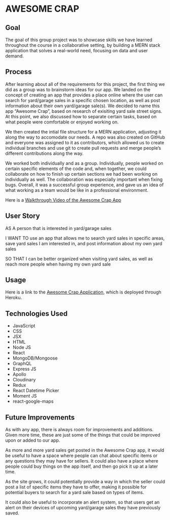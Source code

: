 # AWESOME CRAP

## Goal

The goal of this group project was to showcase skills we have learned throughout the course in a collaborative setting, by building a MERN stack application that solves a real-world need, focusing on data and user demand.

## Process

After learning about all of the requirements for this project, the first thing we did as a group was to brainstorm ideas for our app. We landed on the concept of creating an app that provides a place online where the user can search for yard/garage sales in a specific chosen location, as well as post information about their own yard/garage sale(s). We decided to name this app “Awesome Crap”, based on research of exisiting yard sale street signs. At this point, we also discussed how to separate certain tasks, based on what people were comfortable or enjoyed working on. 

We then created the intial file structure for a MERN application, adjusting it along the way to accomodate our needs. A repo was also created on GitHub and everyone was assigned to it as contributors, which allowed us to create individual branches and use git to create pull requests and merge people’s different contributions along the way.  

We worked both individually and as a group. Individually, people worked on certain specific elements of the code and, when together, we could collaborate on how to finish up certain sections we had been working on individually as well. The collaboration was especially important when fixing bugs. Overall, it was a successful group experience, and gave us an idea of what working as a team would be like in a professional environment.  

Here is a [Walkthrough Video of the Awesome Crap App](https://drive.google.com/file/d/1abKjXkNwGF1G5zOXS042wCqENtSVd98l/view)

## User Story

AS A person that is interested in yard/garage sales  

I WANT TO use an app that allows me to search yard sales in specific areas, save yard sales I am interested in, and post information about my own yard sales  

SO THAT I can be better organized when visiting yard sales, as well as reach more people when having my own yard sale

## Usage

Here is a link to the [Awesome Crap Application](https://secret-savannah-75724.herokuapp.com/), which is deployed through Heroku.

## Technologies Used

- JavaScript
- CSS
- JSX
- HTML
- Node JS
- React
- MongoDB/Mongoose
- GraphQL
- Express JS
- Apollo
- Cloudinary
- Redux
- React Datetime Picker
- Moment JS
- react-google-maps

## Future Improvements

As with any app, there is always room for improvements and additions. Given more time, these are just some of the things that could be improved upon or added to our app.  

As more and more yard sales get posted in the Awesome Crap app, it would be useful to have a space where people can chat about specific items or any questions they may have for sellers. It could also have a place where people could buy things on the app itself, and then go pick it up at a later time.  

As the site grows, it could potentially provide a way in which the seller could post a list of specific items they have to offer, making it possible for potential buyers to search for a yard sale based on types of items.  

It could also be useful to incorporate an alert system, so that users get an alert on their devices of upcoming yard/garage sales they have previously saved.  

